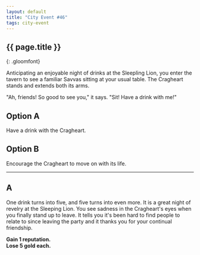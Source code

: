 ```yaml
---
layout: default
title: "City Event #46"
tags: city-event
---
```


## {{ page.title }}
{: .gloomfont}

Anticipating an enjoyable night of drinks at the Sleepling Lion, you enter the tavern to see a
familiar Savvas sitting at your usual table.  The Cragheart stands and extends both its arms.

"Ah, friends! So good to see you," it says.  "Sit! Have a drink with me!"

## Option A

Have a drink with the Cragheart.

## Option B

Encourage the Cragheart to move on with its life.

***

## A

One drink turns into five, and five turns into even more.  It is a great night of revelry at the
Sleeping Lion.  You see sadness in the Cragheart's eyes when you finally stand up to leave.  It
tells you it's been hard to find people to relate to since leaving the party and it thanks you
for your continual friendship.

<strong>Gain 1 reputation.</strong><br>
<strong>Lose 5 gold each.</strong><br>
